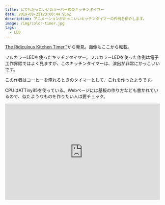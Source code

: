 ```yaml
---
title: とてもかっこいいカラーバー式のキッチンタイマー
date: 2019-08-22T23:00:44.956Z
description: アニメーションがかっこいいキッチンタイマーの作例を紹介します。
image: /img/color-timer.jpg
tags:
  - LED
---
```

[The Ridiculous Kitchen Timer™](https://michaelteeuw.nl/post/183333322437/the-ridiculous-kitchen-timer)から発見。画像もここから転載。

フルカラーLEDを使ったキッチンタイマー。フルカラーLEDを使った作例は電子工作界隈ではよく見ますが、このキッチンタイマーは、演出が非常にかっこいいです。

この作者はコーヒーを淹れるときのタイマーとして、これを作ったようです。

CPUはATTiny85を使っている。Webページには基板の作り方なども書かれているので、似たようなものを作りたい人は要チェック。

<iframe width="100%" height="315" src="https://www.youtube.com/embed/5JgJWvIjUdY" frameborder="0" allow="accelerometer; autoplay; encrypted-media; gyroscope; picture-in-picture" allowfullscreen></iframe>


